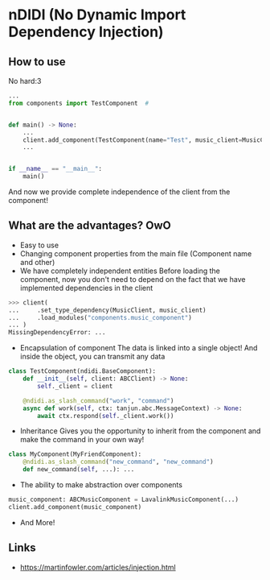 # nDIDI (No Dynamic Import Dependency Injection)

## How to use

No hard:3
```py
...
from components import TestComponent  # 


def main() -> None:
    ...
    client.add_component(TestComponent(name="Test", music_client=MusicClient()))
    ...


if __name__ == "__main__":
    main()
```
And now we provide complete independence of the client from the component!

## What are the advantages? OwO

* Easy to use
* Changing component properties from the main file (Component name and other)
* We have completely independent entities
Before loading the component, now you don't need to depend on the fact that we have implemented dependencies in the client
```py
>>> client(
...     .set_type_dependency(MusicClient, music_client)
...     .load_modules("components.music_component")
... )
MissingDependencyError: ... 
```

* Encapsulation of component 
The data is linked into a single object!
And inside the object, you can transmit any data

```py
class TestComponent(ndidi.BaseComponent):
    def __init__(self, client: ABCClient) -> None:
        self._client = client

    @ndidi.as_slash_command("work", "command")
    async def work(self, ctx: tanjun.abc.MessageContext) -> None:
        await ctx.respond(self._client.work())
```

* Inheritance
Gives you the opportunity to inherit from the component and make the command in your own way!
```py
class MyComponent(MyFriendComponent):
    @ndidi.as_slash_command("new_command", "new_command")
    def new_command(self, ...): ...
```

* The ability to make abstraction over components
```py
music_component: ABCMusicComponent = LavalinkMusicComponent(...)
client.add_component(music_component)
```

* And More!

## Links

* https://martinfowler.com/articles/injection.html
